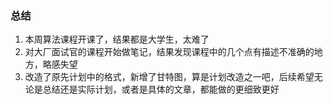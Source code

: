 ### 总结
1. 本周算法课程开课了，结果都是大学生，太难了
2. 对大厂面试官的课程开始做笔记，结果发现课程中的几个点有描述不准确的地方，略感失望
3. 改造了原先计划中的格式，新增了甘特图，算是计划改造之一吧，后续希望无论是总结还是实际计划，或者是具体的文章，都能做的更细致更好